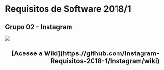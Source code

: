 # Requisitos de Software 2018/1
## Grupo 02 - Instagram
![](https://camo.githubusercontent.com/dad36e8a8047a3d3b7ab5b86ea51012f570cbcaa/687474703a2f2f75706c6f61646465696d6167656e732e636f6d2e62722f696d616765732f3030312f3432362f3538312f6f726967696e616c2f35663938356562613362373732626234386235653866333861336562633337372e706e673f31353236373735333333)
<h2 style="text-align: right;">
[Acesse a Wiki](https://github.com/Instagram-Requisitos-2018-1/Instagram/wiki)
</h2>
